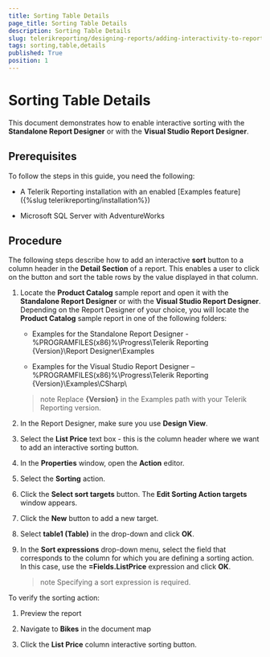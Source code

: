 ```yaml
---
title: Sorting Table Details
page_title: Sorting Table Details 
description: Sorting Table Details
slug: telerikreporting/designing-reports/adding-interactivity-to-reports/actions/sorting-action/sorting-table-details
tags: sorting,table,details
published: True
position: 1
---
```


# Sorting Table Details

This document demonstrates how to enable interactive sorting with the __Standalone Report Designer__ or with the __Visual Studio Report Designer__.        

## Prerequisites

To follow the steps in this guide, you need the following:         

* A Telerik Reporting installation with an enabled [Examples feature]({%slug telerikreporting/installation%})

* Microsoft SQL Server with AdventureWorks         			

## Procedure

The following steps describe how to add an interactive __sort__ button to a column header in the __Detail Section__ of a report. This enables a user to click on the button and sort the table rows by the value displayed in that column.         

1. Locate the __Product Catalog__ sample report and open it with the __Standalone Report Designer__ or with the __Visual Studio Report Designer__. Depending on the Report Designer of your choice, you will locate the __Product Catalog__ sample report in one of the following folders:             

   + Examples for the Standalone Report Designer - %PROGRAMFILES(x86)%\Progress\Telerik Reporting {Version}\Report Designer\Examples                 

   + Examples for the Visual Studio Report Designer – %PROGRAMFILES(x86)%\Progress\Telerik Reporting {Version}\Examples\CSharp\                 

   >note Replace __{Version}__ in the Examples path with your Telerik Reporting version.               

1. In the Report Designer, make sure you use __Design View__.             

1. Select the __List Price__ text box - this is the column header where we want to add an interactive sorting button.             

1. In the __Properties__ window, open the __Action__ editor.             

1. Select the __Sorting__ action.             

1. Click the __Select sort targets__ button. The __Edit Sorting Action targets__ window appears.             

1. Click the __New__ button to add a new target.             

1. Select __table1 (Table)__ in the drop-down and click __OK__.             

1. In the __Sort expressions__ drop-down menu, select the field that corresponds to the column for which you are defining a sorting action. In this case, use the __=Fields.ListPrice__ expression and click __OK__.             

   >note Specifying a sort expression is required.

To verify the sorting action:         

1. Preview the report

1. Navigate to __Bikes__ in the document map

1. Click the __List Price__ column interactive sorting button.             

